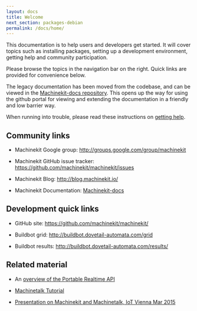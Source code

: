 ```yaml
---
layout: docs
title: Welcome
next_section: packages-debian
permalink: /docs/home/
---
```


This documentation is to help users and developers get started.  It
will cover topics such as installing packages, setting up a
development environment, getting help and community participation.

Please browse the topics in the navigation bar on the right.  Quick
links are provided for convenience below.

The legacy documentation has been moved from the codebase, and can be viewed
in the [Machinekit-docs repository](https://github.com/machinekit/machinekit-docs).
This opens up the way for using the github portal for viewing and
extending the documentation in a friendly and low barrier way.

When running into trouble, please read these instructions on [getting help][1].


## Community links

- Machinekit Google group:  <http://groups.google.com/group/machinekit>

- Machinekit GitHub issue tracker:
  <https://github.com/machinekit/machinekit/issues>

- Machinekit Blog:  <http://blog.machinekit.io/>

- Machinekit Documentation: [Machinekit-docs][2]


## Development quick links

- GitHub site:  <https://github.com/machinekit/machinekit/>

- Buildbot grid:  <http://buildbot.dovetail-automata.com/grid>

- Buildbot results:  <http://buildbot.dovetail-automata.com/results/>

## Related material

- An [overview of the Portable Realtime API](http://static.mah.priv.at/public/portable-realtime-API-talk/osadl-rtapi.pdf)

- [Machinetalk Tutorial](http://static.mah.priv.at/public/tutorial/machinetalk-tutorial.pdf)

- [Presentation on Machinekit and Machinetalk, IoT Vienna Mar 2015](https://youtu.be/VPaaXHBu7gE)

[1]:  https://github.com/machinekit/machinekit-docs/blob/master/machinekit-documentation/getting-help.asciidoc
[2]:  https://github.com/machinekit/machinekit-docs/blob/master/index.asciidoc
